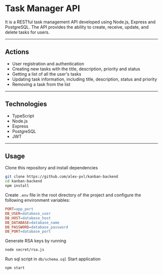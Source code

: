 # Task Manager API

It is a RESTful task management API developed using Node.js, Express and PostgreSQL. The API provides the ability to create, receive, update, and delete tasks for users.

<hr>

## Actions
- User registration and authentication
- Creating new tasks with the title, description, priority and status
- Getting a list of all the user's tasks
- Updating task information, including title, description, status and priority
- Removing a task from the list

<hr>

## Technologies
- TypeScript
- Node.js
- Express
- PostgreSQL
- JWT

<hr>

## Usage
Clone this repository and install dependencies
```bash
git clone https://github.com/alex-pvl/kanban-backend
cd kanban-backend
npm install
```
Create `.env` file in the root directory of the project and configure the following environment variables:
```makefile
PORT=app_port
DB_USER=database_user
DB_HOST=database_host
DB_DATABASE=database_name
DB_PASSWORD=database_password
DB_PORT=database_port
```
Generate RSA keys by running
```bash
node secret/rsa.js
```
Run sql script in `db/schema.sql`
Start application
```bash
npm start
```